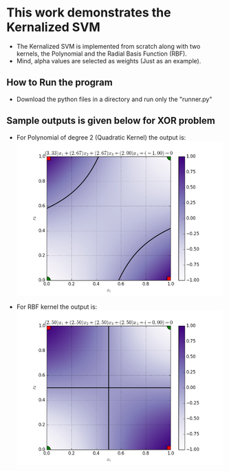 # This work demonstrates the Kernalized SVM
* The Kernalized SVM is implemented from scratch along with two kernels, the Polynomial and the Radial Basis Function (RBF).
* Mind, alpha values are selected as weights (Just as an example).
## How to Run the program
 - Download the python files in a directory and run only the "runner.py"

## Sample outputs is given below for XOR problem

- For Polynomial of degree 2 (Quadratic Kernel) the output is:
 ![alt tag]( https://github.com/Bismillah-Jan/Kernalized-SVM/blob/master/poly.png?raw=true)

- For RBF kernel the output is:
 ![alt tag](https://github.com/Bismillah-Jan/Kernalized-SVM/blob/master/rbf.png?raw=true)
